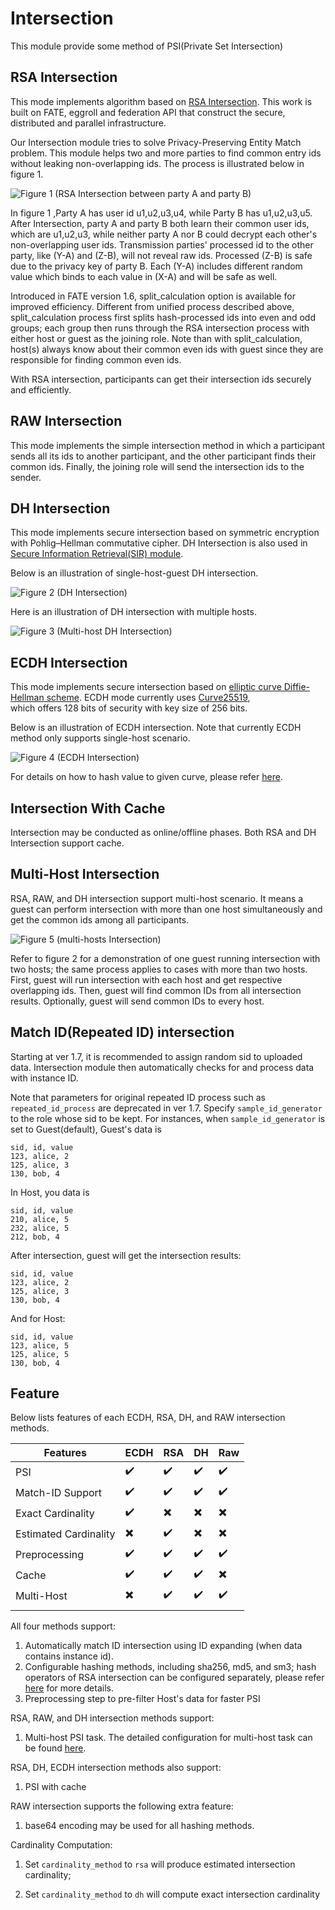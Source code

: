 # Intersection

This module provide some method of PSI(Private Set Intersection)

## RSA Intersection

This mode implements algorithm based on [RSA
Intersection](https://books.google.com.hk/books?id=zfvf37_YS8cC&pg=PA73&lpg=PA73&dq=rsa+commutative+encryption&source=bl&ots=LbOiyIlr3E&sig=IIWlTGeoU0C8dRiN10uH2OAwobQ&hl=zh-CN&sa=X&ved=0ahUKEwiLoozC1tbXAhVDnJQKHbP7DvAQ6AEIdTAJ#v=onepage&q&f=false).
This work is built on FATE, eggroll and federation API that construct
the secure, distributed and parallel infrastructure.

Our Intersection module tries to solve Privacy-Preserving Entity Match
problem. This module helps two and more parties to find common entry ids
without leaking non-overlapping ids. The process is illustrated below in
<span class="title-ref">figure 1</span>.

![Figure 1 (RSA Intersection between party A and party
B)](../images/rsa_intersection.png)

In <span class="title-ref">figure 1</span> ,Party A has user id
u1,u2,u3,u4, while Party B has u1,u2,u3,u5. After Intersection, party A
and party B both learn their common user ids, which are u1,u2,u3, while
neither party A nor B could decrypt each other's non-overlapping user
ids. Transmission parties' processed id to the other party, like \(Y-A\)
and \(Z-B\), will not reveal raw ids. Processed \(Z-B\) is safe due to
the privacy key of party B. Each \(Y-A\) includes different random value
which binds to each value in \(X-A\) and will be safe as well.

Introduced in FATE version 1.6,
<span class="title-ref">split\_calculation</span> option is available
for improved efficiency. Different from unified process described above,
<span class="title-ref">split\_calculation</span> process first splits
hash-processed ids into even and odd groups; each group then runs
through the RSA intersection process with either host or guest as the
joining role. Note than with
<span class="title-ref">split\_calculation</span>, host(s) always know
about their common even ids with guest since they are responsible for
finding common even ids.

With RSA intersection, participants can get their intersection ids
securely and efficiently.

## RAW Intersection

This mode implements the simple intersection method in which a
participant sends all its ids to another participant, and the other
participant finds their common ids. Finally, the joining role will send
the intersection ids to the sender.

## DH Intersection

This mode implements secure intersection based on symmetric encryption
with Pohlig–Hellman commutative cipher. DH Intersection is also used in
[Secure Information Retrieval(SIR)
module](sir.md).

Below is an illustration of single-host-guest DH intersection.

![Figure 2 (DH
Intersection)](../images/dh_intersection.png)

Here is an illustration of DH intersection with multiple hosts.

![Figure 3 (Multi-host DH
Intersection)](../images/multi_host_dh_intersection.png)


## ECDH Intersection

This mode implements secure intersection 
based on [elliptic curve Diffie-Hellman scheme](https://en.wikipedia.org/wiki/Elliptic-curve_Diffie–Hellman). 
ECDH mode currently uses [Curve25519](https://en.wikipedia.org/wiki/Curve25519),  
which offers 128 bits of security with key size of 256 bits.

Below is an illustration of ECDH intersection. Note that currently ECDH method only supports single-host scenario.

![Figure 4 (ECDH
Intersection)](../images/ecdh_intersection.png)

For details on how to hash value to given curve, 
please refer [here](https://datatracker.ietf.org/doc/html/draft-irtf-cfrg-hash-to-curve-10#section-6.7.1).


## Intersection With Cache

Intersection may be conducted as online/offline phases. Both RSA and DH
Intersection support cache. 

## Multi-Host Intersection

RSA, RAW, and DH intersection support multi-host scenario. It means a
guest can perform intersection with more than one host simultaneously
and get the common ids among all participants.

![Figure 5 (multi-hosts
Intersection)](../images/multi_host_intersect.png)

Refer to <span class="title-ref">figure 2</span> for a demonstration of
one guest running intersection with two hosts; the same process applies
to cases with more than two hosts. First, guest will run intersection
with each host and get respective overlapping ids. Then, guest will find
common IDs from all intersection results. Optionally, guest will send
common IDs to every host.

## Match ID(Repeated ID) intersection

Starting at ver 1.7, it is recommended to assign random sid to uploaded
data. Intersection module then automatically checks for and process data
with instance ID.

Note that parameters for original repeated ID process such as
``repeated_id_process`` are deprecated in
ver 1.7. Specify ``sample_id_generator`` to the
role whose sid to be kept. For instances, when
``sample_id_generator`` is set to Guest(default),
Guest's data is

    sid, id, value
    123, alice, 2
    125, alice, 3
    130, bob, 4

In Host, you data is

    sid, id, value
    210, alice, 5
    232, alice, 5
    212, bob, 4

After intersection, guest will get the intersection results:

    sid, id, value
    123, alice, 2
    125, alice, 3
    130, bob, 4

And for Host:

    sid, id, value
    123, alice, 5
    125, alice, 5
    130, bob, 4

<!-- mkdocs
## Param

::: federatedml.param.intersect_param
    rendering:
      heading_level: 3
      show_source: true
      show_root_heading: true
      show_root_toc_entry: false
      show_root_full_path: false
 -->

## Feature

Below lists features of each ECDH, RSA, DH, and RAW intersection methods.

| Features              	| ECDH                     	| RSA                      	| DH                       	| Raw                      	|
|-----------------------	|--------------------------	|--------------------------	|--------------------------	|--------------------------	|
| PSI                   	| :heavy_check_mark:       	| :heavy_check_mark:       	| :heavy_check_mark:       	| :heavy_check_mark:       	|
| Match-ID Support      	| :heavy_check_mark:       	| :heavy_check_mark:       	| :heavy_check_mark:       	| :heavy_check_mark:       	|
| Exact Cardinality     	| :heavy_check_mark:       	| :heavy_multiplication_x: 	| :heavy_multiplication_x: 	| :heavy_multiplication_x: 	|
| Estimated Cardinality 	| :heavy_multiplication_x: 	| :heavy_check_mark:       	| :heavy_multiplication_x: 	| :heavy_multiplication_x: 	|
| Preprocessing         	| :heavy_check_mark:       	| :heavy_check_mark:       	| :heavy_check_mark:       	| :heavy_check_mark:       	|
| Cache                 	| :heavy_check_mark:       	| :heavy_check_mark:       	| :heavy_check_mark:       	| :heavy_multiplication_x: 	|
| Multi-Host            	| :heavy_multiplication_x: 	| :heavy_check_mark:       	| :heavy_check_mark:       	| :heavy_check_mark:       	|
|                       	|                          	|                          	|                          	|                          	|

All four methods support:

1.  Automatically match ID intersection using ID expanding (when data contains instance id).
2.  Configurable hashing methods, including sha256, md5, and sm3; hash
    operators of RSA intersection can be configured separately, please
    refer [here](../../python/federatedml/param/intersect_param.py)
    for more details.
3.  Preprocessing step to pre-filter Host's data for faster PSI

RSA, RAW, and DH intersection methods support:

1.  Multi-host PSI task. The detailed configuration for multi-host task
    can be found
    [here](../tutorial/dsl_conf/dsl_conf_v2_setting_guide.md#multi-host-configuration).

RSA, DH, ECDH intersection methods also support:

1.  PSI with cache

RAW intersection supports the following extra feature:

1.  base64 encoding may be used for all hashing methods.

Cardinality Computation:

1. Set `cardinality_method` to `rsa` will produce estimated intersection cardinality;

2. Set `cardinality_method` to `dh` will compute exact intersection cardinality

<!-- 
## Examples

{% include-examples "intersect" %}
-->
